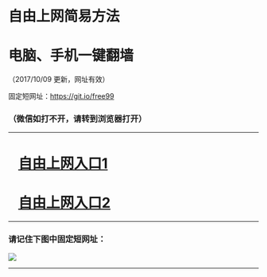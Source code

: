 ﻿# 自由上网简易方法

# 电脑、手机一键翻墙

（2017/10/09 更新，网址有效）

固定短网址：https://git.io/free99

### （微信如打不开，请转到浏览器打开）


***





# &nbsp;&nbsp; <a href="http://ft724428281.fwq-tz-1001.info/fwqtz01.html?t=100900128617 " target="_blank">自由上网入口1</a>
# &nbsp;&nbsp; <a href="http://ft746427337.fwq-tz-1002.info/fwqtz02.html?t=100900117770 " target="_blank">自由上网入口2</a>
***

### 请记住下图中固定短网址：

<img src="https://s3-us-west-2.amazonaws.com/fwq-1001/yjfq-20170905okok.png" /> 


***

